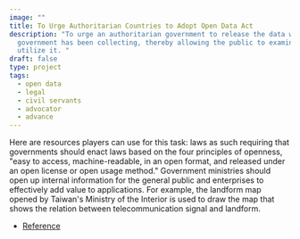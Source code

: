 ```yaml
---
image: ""
title: To Urge Authoritarian Countries to Adopt Open Data Act
description: "To urge an authoritarian government to release the data which the
  government has been collecting, thereby allowing the public to examine and
  utilize it. "
draft: false
type: project
tags:
  - open data
  - legal
  - civil servants
  - advocator
  - advance
---
```

Here are resources players can use for this task: laws as such requiring that governments should enact laws based on the four principles of openness, "easy to access, machine-readable, in an open format, and released under an open license or open usage method." Government ministries should open up internal information for the general public and enterprises to effectively add value to applications. For example, the landform map opened by Taiwan's Ministry of the Interior is used to draw the map that shows the relation between telecommunication signal and landform.

- [Reference](https://ocf.tw/p/issues/10YrsOpenDataLegalization/)
